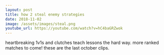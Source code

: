 ```yaml
---
layout: post
title: how 2 steal enemy strategies
date: 2018-11-02
image: /assets/images/steal.png
youtube_url: https://youtube.com/watch?v=hC4baGRZwok
---
```


heartbreaking 1v1s and clutches teach lessons the hard way. more ranked matches to come! these are the last october clips.